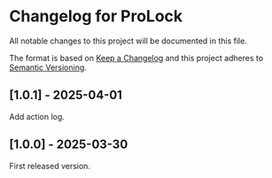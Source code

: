 # Changelog for ProLock

All notable changes to this project will be documented in this file.

The format is based on [Keep a Changelog](http://keepachangelog.com/en/1.0.0/) and this
project adheres to [Semantic Versioning](https://semver.org/spec/v2.0.0.html).

## [1.0.1] - 2025-04-01

Add action log.

## [1.0.0] - 2025-03-30

First released version.
